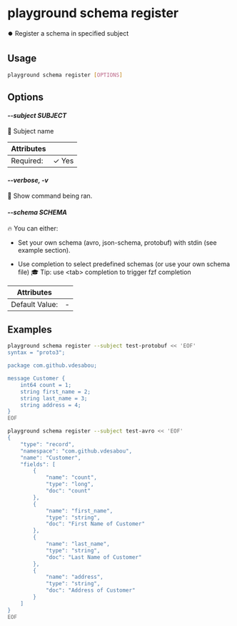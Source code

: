 # playground schema register

⏺️ Register a schema in specified subject

## Usage

```bash
playground schema register [OPTIONS]
```

## Options

#### *--subject SUBJECT*

📛 Subject name

| Attributes      | &nbsp;
|-----------------|-------------
| Required:       | ✓ Yes

#### *--verbose, -v*

🐞 Show command being ran.

#### *--schema SCHEMA*

🔥 You can either:  
  
* Set your own schema (avro, json-schema, protobuf) with stdin (see example section).   
  
* Use completion to select predefined schemas (or use your own schema file) 🎓 Tip: use \<tab\> completion to trigger fzf completion

| Attributes      | &nbsp;
|-----------------|-------------
| Default Value:  | -

## Examples

```bash
playground schema register --subject test-protobuf << 'EOF'
syntax = "proto3";

package com.github.vdesabou;

message Customer {
    int64 count = 1;
    string first_name = 2;
    string last_name = 3;
    string address = 4;
}
EOF

playground schema register --subject test-avro << 'EOF'
{
    "type": "record",
    "namespace": "com.github.vdesabou",
    "name": "Customer",
    "fields": [
        {
            "name": "count",
            "type": "long",
            "doc": "count"
        },
        {
            "name": "first_name",
            "type": "string",
            "doc": "First Name of Customer"
        },
        {
            "name": "last_name",
            "type": "string",
            "doc": "Last Name of Customer"
        },
        {
            "name": "address",
            "type": "string",
            "doc": "Address of Customer"
        }
    ]
}
EOF

```


